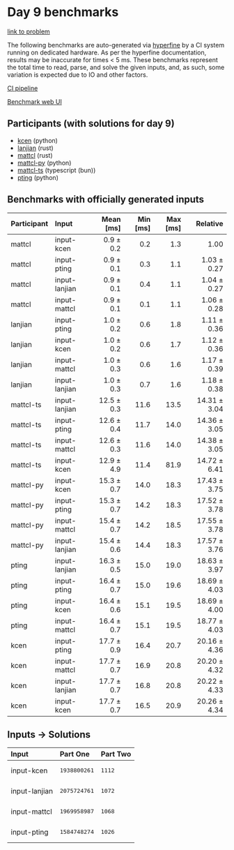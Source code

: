 # Day 9 benchmarks

[link to problem](https://adventofcode.com/2023/day/9)

The following benchmarks are auto-generated via
[hyperfine](https://github.com/sharkdp/hyperfine) by a CI system running on
dedicated hardware. As per the hyperfine documentation, results may be
inaccurate for times < 5 ms. These benchmarks represent the total time to read,
parse, and solve the given inputs, and, as such, some variation is expected due
to IO and other factors.

[CI pipeline](http://ci.papercode.net:8080/teams/main/pipelines/aoc2023)

[Benchmark web UI](https://aoc.ancalagon.black)


## Participants (with solutions for day 9)

- [kcen](https://github.com/kcen/aoc2023) (python)
- [lanjian](https://github.com/lanjian/aoc-2023) (rust)
- [mattcl](https://github.com/mattcl/aoc2023) (rust)
- [mattcl-py](https://github.com/mattcl/aoc2023-py) (python)
- [mattcl-ts](https://github.com/mattcl/aoc2023-js) (typescript (bun))
- [pting](https://github.com/pting/aoc2023) (python)


## Benchmarks with officially generated inputs

| Participant | Input | Mean [ms] | Min [ms] | Max [ms] | Relative |
|:---|:---|---:|---:|---:|---:|
| mattcl | input-kcen | 0.9 ± 0.2 | 0.2 | 1.3 | 1.00 |
| mattcl | input-pting | 0.9 ± 0.1 | 0.3 | 1.1 | 1.03 ± 0.27 |
| mattcl | input-lanjian | 0.9 ± 0.1 | 0.4 | 1.1 | 1.04 ± 0.27 |
| mattcl | input-mattcl | 0.9 ± 0.1 | 0.1 | 1.1 | 1.06 ± 0.28 |
| lanjian | input-pting | 1.0 ± 0.2 | 0.6 | 1.8 | 1.11 ± 0.36 |
| lanjian | input-kcen | 1.0 ± 0.2 | 0.6 | 1.7 | 1.12 ± 0.36 |
| lanjian | input-mattcl | 1.0 ± 0.3 | 0.6 | 1.6 | 1.17 ± 0.39 |
| lanjian | input-lanjian | 1.0 ± 0.3 | 0.7 | 1.6 | 1.18 ± 0.38 |
| mattcl-ts | input-lanjian | 12.5 ± 0.3 | 11.6 | 13.5 | 14.31 ± 3.04 |
| mattcl-ts | input-pting | 12.6 ± 0.4 | 11.7 | 14.0 | 14.36 ± 3.05 |
| mattcl-ts | input-mattcl | 12.6 ± 0.3 | 11.6 | 14.0 | 14.38 ± 3.05 |
| mattcl-ts | input-kcen | 12.9 ± 4.9 | 11.4 | 81.9 | 14.72 ± 6.41 |
| mattcl-py | input-kcen | 15.3 ± 0.7 | 14.0 | 18.3 | 17.43 ± 3.75 |
| mattcl-py | input-pting | 15.3 ± 0.7 | 14.2 | 18.3 | 17.52 ± 3.78 |
| mattcl-py | input-mattcl | 15.4 ± 0.7 | 14.2 | 18.5 | 17.55 ± 3.78 |
| mattcl-py | input-lanjian | 15.4 ± 0.6 | 14.4 | 18.3 | 17.57 ± 3.76 |
| pting | input-lanjian | 16.3 ± 0.5 | 15.0 | 19.0 | 18.63 ± 3.97 |
| pting | input-pting | 16.4 ± 0.7 | 15.0 | 19.6 | 18.69 ± 4.03 |
| pting | input-kcen | 16.4 ± 0.6 | 15.1 | 19.5 | 18.69 ± 4.00 |
| pting | input-mattcl | 16.4 ± 0.7 | 15.1 | 19.5 | 18.77 ± 4.03 |
| kcen | input-pting | 17.7 ± 0.9 | 16.4 | 20.7 | 20.16 ± 4.36 |
| kcen | input-mattcl | 17.7 ± 0.7 | 16.9 | 20.8 | 20.20 ± 4.32 |
| kcen | input-lanjian | 17.7 ± 0.7 | 16.8 | 20.8 | 20.22 ± 4.33 |
| kcen | input-kcen | 17.7 ± 0.7 | 16.5 | 20.9 | 20.26 ± 4.34 |


## Inputs -> Solutions

| Input | Part One | Part Two |
|:---|:---|:---|
|input-kcen|<pre>1938800261</pre>|<pre>1112</pre>|
|input-lanjian|<pre>2075724761</pre>|<pre>1072</pre>|
|input-mattcl|<pre>1969958987</pre>|<pre>1068</pre>|
|input-pting|<pre>1584748274</pre>|<pre>1026</pre>|